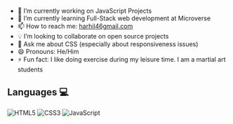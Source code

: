 
- 🔭 I’m currently working on JavaScript Projects
- 🌱 I’m currently learning Full-Stack web development at Microverse
- 📫 How to reach me: [harhil46gmail.com](harhil46gmail.com)
- 💡 I’m looking to collaborate on open source projects
- 💬 Ask me about CSS (especially about responsiveness issues)
- 😄 Pronouns: He/Him
- ⚡ Fun fact: I like doing exercise during my leisure time. I am a martial art students

## Languages 💻
![HTML5](https://img.icons8.com/color/2x/html-5.png) ![CSS3](https://img.icons8.com/color/2x/css3.png) ![JavaScript](https://img.icons8.com/fluency/2x/javascript.png)

